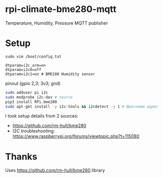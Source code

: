 # rpi-climate-bme280-mqtt
Temperature, Humidity, Pressure MQTT publisher

# Setup
`sudo vim /boot/config.txt`
```
dtparam=i2c_arm=on
dtparam=i2c0=off
dtparam=i2c1=on # BME280 Humidity sensor
```
pinout (gpio 2,3; 3v3; gnd)
```sh
sudo adduser pi i2c
sudo modprobe i2c-dev # source
pip3 install RPi.bme280
sudo apt-get install -y i2c-tools && i2cdetect -y 1 # Выясняем адрес
```

I took setup details from 2 sources:
- https://github.com/rm-hull/bme280
- I2C troubleshooting: https://www.raspberrypi.org/forums/viewtopic.php?t=115080

# Thanks 
Uses https://github.com/rm-hull/bme280 library
